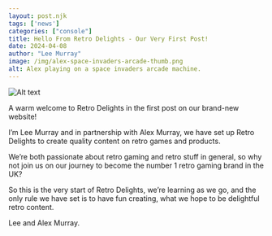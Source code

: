 ```yaml
---
layout: post.njk 
tags: ['news']
categories: ["console"]
title: Hello From Retro Delights - Our Very First Post!
date: 2024-04-08
author: "Lee Murray"
image: /img/alex-space-invaders-arcade-thumb.png
alt: Alex playing on a space invaders arcade machine.
---
```


![Alt text](/img/alex-space-invaders-arcade.png "Alex playing on a space invaders arcade machine.")

A warm welcome to Retro Delights in the first post on our brand-new website!

I’m Lee Murray and in partnership with Alex Murray, we have set up Retro Delights to create quality content on retro games and products.

We’re both passionate about retro gaming and retro stuff in general, so why not join us on our journey to become the number 1 retro gaming brand in the UK?

So this is the very start of Retro Delights, we’re learning as we go, and the only rule we have set is to have fun creating, what we hope to be delightful retro content.

Lee and Alex Murray.


